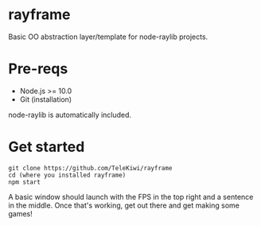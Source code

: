 # rayframe
 Basic OO abstraction layer/template for node-raylib projects.

# Pre-reqs
- Node.js >= 10.0
- Git (installation)

node-raylib is automatically included.
# Get started
    git clone https://github.com/TeleKiwi/rayframe
    cd (where you installed rayframe)
    npm start
A basic window should launch with the FPS in the top right and a sentence in the middle.
Once that's working, get out there and get making some games!